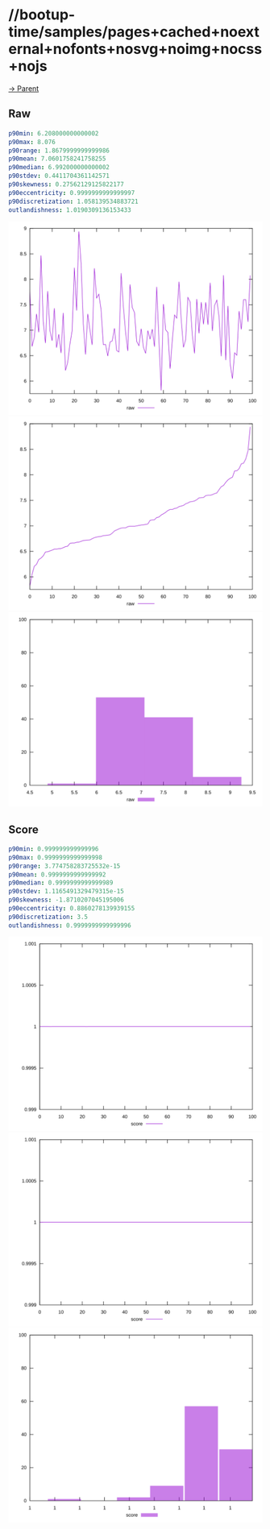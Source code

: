 
# //bootup-time/samples/pages+cached+noexternal+nofonts+nosvg+noimg+nocss+nojs

[→ Parent](../..)


## Raw


```yaml
p90min: 6.208000000000002
p90max: 8.076
p90range: 1.8679999999999986
p90mean: 7.0601758241758255
p90median: 6.992000000000002
p90stdev: 0.4411704361142571
p90skewness: 0.27562129125822177
p90eccentricity: 0.9999999999999997
p90discretization: 1.058139534883721
outlandishness: 1.0190309136153433

```

![PLOT: raw-values](./raw/values.svg)![PLOT: raw-sorted](./raw/sorted.svg)![PLOT: raw-histogram](./raw/histogram.svg)
## Score


```yaml
p90min: 0.999999999999996
p90max: 0.9999999999999998
p90range: 3.774758283725532e-15
p90mean: 0.9999999999999992
p90median: 0.9999999999999989
p90stdev: 1.1165491329479315e-15
p90skewness: -1.8710207045195006
p90eccentricity: 0.8860278139939155
p90discretization: 3.5
outlandishness: 0.9999999999999996

```

![PLOT: score-values](./score/values.svg)![PLOT: score-sorted](./score/sorted.svg)![PLOT: score-histogram](./score/histogram.svg)